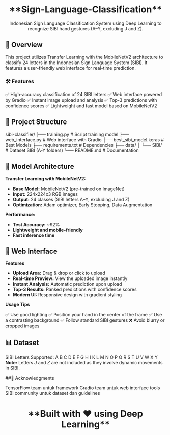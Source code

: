 <h1 align="center">**Sign-Language-Classification**</h1>

<p align="center">
  Indonesian Sign Language Classification System using Deep Learning to recognize SIBI hand gestures (A–Y, excluding J and Z).
</p>

## 🎯 Overview
This project utilizes Transfer Learning with the MobileNetV2 architecture to classify 24 letters in the Indonesian Sign Language System (SIBI). It features a user-friendly web interface for real-time prediction.

### 🛠️ Features
✅ High-accuracy classification of 24 SIBI letters
✅ Web interface powered by Gradio
✅ Instant image upload and analysis
✅ Top-3 predictions with confidence scores
✅ Lightweight and fast model based on MobileNetV2

## 📁 Project Structure
sibi-classifier/
├── training.py              # Script training model
├── web_interface.py         # Web interface with Gradio
├── best_sibi_model.keras    # Best Models
├── requirements.txt         # Dependencies
├── data/
│   └── SIBI/               # Dataset SIBI (A-Y folders)
└── README.md               # Documentation

## 🧠 Model Architecture
**Transfer Learning with MobileNetV2:**

* **Base Model:** MobileNetV2 (pre-trained on ImageNet)
* **Input:** 224x224x3 RGB images
* **Output:** 24 classes (SIBI letters A–Y, excluding J and Z)
* **Optimization:** Adam optimizer, Early Stopping, Data Augmentation

**Performance:**

* **Test Accuracy:** \~92%
* **Lightweight and mobile-friendly**
* **Fast inference time**

## 🎨 Web Interface
**Features**

* **Upload Area:** Drag & drop or click to upload
* **Real-time Preview:** View the uploaded image instantly
* **Instant Analysis:** Automatic prediction upon upload
* **Top-3 Results:** Ranked predictions with confidence scores
* **Modern UI:** Responsive design with gradient styling

**Usage Tips**

✅ Use good lighting
✅ Position your hand in the center of the frame
✅ Use a contrasting background
✅ Follow standard SIBI gestures
❌ Avoid blurry or cropped images

## 📊 Dataset
SIBI Letters Supported:
A B C D E F G H I K L M N O P Q R S T U V W X Y
**Note:** Letters *J* and *Z* are not included as they involve dynamic movements in SIBI.

##🙏 Acknowledgments

TensorFlow team untuk framework
Gradio team untuk web interface tools
SIBI community untuk dataset dan guidelines

<h1 align="center">**Built with ❤️ using Deep Learning**</h1>
